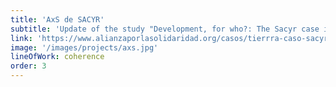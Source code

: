 ```yaml
---
title: 'AxS de SACYR'
subtitle: 'Update of the study "Development, for who?: The Sacyr case in Mozambique"'
link: 'https://www.alianzaporlasolidaridad.org/casos/tierrra-caso-sacyr-mozambique'
image: '/images/projects/axs.jpg'
lineOfWork: coherence
order: 3
---
```

